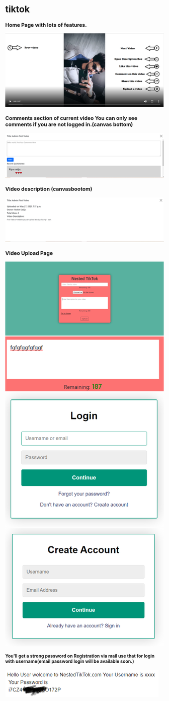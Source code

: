 # tiktok

<h3>Home Page with lots of features.</h3>
<img src="gitimgs/1.png">
<h3>Comments section of current video You can only see comments if you are not logged in.(canvas bottom)</h3>
<img src="gitimgs/2.png">
<h3>Video description (canvasbootom)</h3>
<img src="gitimgs/3.png">
<h3>Video Upload Page</h3>
<img src="gitimgs/5.png">
<img src="gitimgs/6.png">
<img src="gitimgs/7.png">
<img src="gitimgs/8.png">
<h4>You'll get a strong password on Registration via mail use that for login with username(email password login will be available soon.)</h4>
<img src="gitimgs/9.png">
